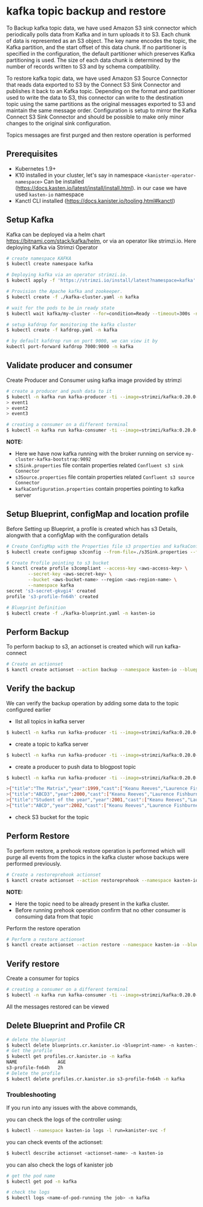 # kafka topic backup and restore
To Backup kafka topic data, we have used Amazon S3 sink connector which periodically polls data from Kafka and in turn uploads it to S3. Each chunk of data is represented as an S3 object. The key name encodes the topic, the Kafka partition, and the start offset of this data chunk. If no partitioner is specified in the configuration, the default partitioner which preserves Kafka partitioning is used. The size of each data chunk is determined by the number of records written to S3 and by schema compatibility.

To restore kafka topic data, we have used Amazon S3 Source Connector that reads data exported to S3 by the Connect S3 Sink Connector and publishes it back to an Kafka topic. Depending on the format and partitioner used to write the data to S3, this connector can write to the destination topic using the same partitions as the original messages exported to S3 and maintain the same message order. Configuration is setup to mirror the Kafka Connect S3 Sink Connector and should be possible to make only minor changes to the original sink configuration.

Topics messages are first purged and then restore operation is performed

## Prerequisites

* Kubernetes 1.9+
* K10 installed in your cluster, let's say in namespace `<kanister-operator-namespace>` Can be installed (https://docs.kasten.io/latest/install/install.html). in our case we have used `kasten-io` namespace
* Kanctl CLI installed (https://docs.kanister.io/tooling.html#kanctl)

## Setup Kafka
Kafka can be deployed via a helm chart https://bitnami.com/stack/kafka/helm, or via an operator like strimzi.io.
Here deploying Kafka via Strimzi Operator

```bash
# create namespace KAFKA
$ kubectl create namespace kafka

# Deploying kafka via an operator strimzi.io.
$ kubectl apply -f 'https://strimzi.io/install/latest?namespace=kafka' -n kafka

# Provision the Apache kafka and zookeeper.
$ kubectl create -f ./kafka-cluster.yaml -n kafka

# wait for the pods to be in ready state
$ kubectl wait kafka/my-cluster --for=condition=Ready --timeout=300s -n kafka

# setup kafdrop for monitoring the kafka cluster
$ kubectl create -f kafdrop.yaml -n kafka

# by default kafdrop run on port 9000, we can view it by
kubectl port-forward kafdrop 7000:9000 -n kafka
```

## Validate producer and consumer
Create Producer and Consumer using kafka image provided by strimzi
```bash
# create a producer and push data to it
$ kubectl -n kafka run kafka-producer -ti --image=strimzi/kafka:0.20.0-kafka-2.6.0 --rm=true --restart=Never -- bin/kafka-console-producer.sh --broker-list my-cluster-kafka-bootstrap:9092 --topic blogpost
> event1
> event2
> event3

# creating a consumer on a different terminal
$ kubectl -n kafka run kafka-consumer -ti --image=strimzi/kafka:0.20.0-kafka-2.6.0 --rm=true --restart=Never -- bin/kafka-console-consumer.sh --bootstrap-server my-cluster-kafka-bootstrap:9092 --topic my-topic --from-beginning
```

**NOTE:**
* Here we have now kafka running with the broker running on service `my-cluster-kafka-bootstrap:9092`
* `s3Sink.properties` file contain properties related `Confluent s3 sink Connector`
* `s3Source.properties` file contain properties related `Confluent s3 source Connector`
* `kafkaConfiguration.properties` contain properties pointing to kafka server

## Setup Blueprint, configMap and location profile
Before Setting up Blueprint, a profile is created which has s3 Details, alongwith that a configMap with the configuration details
```bash
# Create ConfigMap with the Properties file s3 properties and kafkaConfiguration.properties
$ kubectl create configmap s3config --from-file=./s3Sink.properties --from-file=./kafkaConfiguration.properties --from-file=./s3Source.properties -n kafka

# Create Profile pointing to s3 bucket
$ kanctl create profile s3compliant --access-key <aws-access-key> \
        --secret-key <aws-secret-key> \
        --bucket <aws-bucket-name> --region <aws-region-name> \
        --namespace kafka
secret 's3-secret-gkvgi4' created
profile 's3-profile-fn64h' created

# Blueprint Definition
$ kubectl create -f ./kafka-blueprint.yaml -n kasten-io
```
## Perform Backup
To perform backup to s3, an actionset is created which will run kafka-connect
```bash
# Create an actionset
$ kanctl create actionset --action backup --namespace kasten-io --blueprint kafka-blueprint --profile kafka/s3-profile-fn64h --objects v1/configmaps/kafka/s3config
```
## Verify the backup
We can verify the backup operation by adding some data to the topic configured earlier

* lIst all topics in kafka server
```bash
$ kubectl -n kafka run kafka-producer -ti --image=strimzi/kafka:0.20.0-kafka-2.6.0 --rm=true --restart=Never -- bin/kafka-topics.sh --bootstrap-server=my-cluster-kafka-bootstrap:9092 --list
```
* create a topic to kafka server
```bash
$ kubectl -n kafka run kafka-producer -ti --image=strimzi/kafka:0.20.0-kafka-2.6.0 --rm=true --restart=Never -- bin/kafka-topics.sh --create --topic blogpost --bootstrap-server my-cluster-kafka-bootstrap:9092
```
* create a producer to push data to blogpost topic
```bash
$ kubectl -n kafka run kafka-producer -ti --image=strimzi/kafka:0.20.0-kafka-2.6.0 --rm=true --restart=Never -- bin/kafka-console-producer.sh --broker-list my-cluster-kafka-bootstrap:9092 --topic blogpost

>{"title":"The Matrix","year":1999,"cast":["Keanu Reeves","Laurence Fishburne","Carrie-Anne Moss","Hugo Weaving","Joe Pantoliano"],"genres":["Science Fiction"]}
>{"title":"ABCD3","year":2000,"cast":["Keanu Reeves","Laurence Fishburne","Carrie-Anne Moss","Hugo Weaving","Joe Pantoliano"],"genres":["Science Fiction"]}
>{"title":"Student of the year","year":2001,"cast":["Keanu Reeves","Laurence Fishburne","Carrie-Anne Moss","Hugo Weaving","Joe Pantoliano"],"genres":["Science Fiction"]}
>{"title":"ABCD","year":2002,"cast":["Keanu Reeves","Laurence Fishburne","Carrie-Anne Moss","Hugo Weaving","Joe Pantoliano"],"genres":["Science Fiction"]}
```
* check S3 bucket for the topic

## Perform Restore
To perform restore, a prehook restore operation is performed which will purge all events from the topics in the kafka cluster whose backups were performed previously.
```bash
# Create a restoreprehook actionset
$ kanctl create actionset --action restoreprehook --namespace kasten-io --blueprint kafka-blueprint --profile kafka/s3-profile-fn64h --objects v1/configmaps/kafka/s3config

```
**NOTE:**
* Here the topic need to be already present in the kafka cluster.
* Before running prehook operation confirm that no other consumer is consuming data from that topic

Perform the restore operation 

```bash
# Perform a restore actionset
$ kanctl create actionset --action restore --namespace kasten-io --blueprint kafka-blueprint --profile kafka/s3-profile-fn64h --objects v1/configmaps/kafka/s3config

```
## Verify restore
Create a consumer for topics
```bash
# creating a consumer on a different terminal
$ kubectl -n kafka run kafka-consumer -ti --image=strimzi/kafka:0.20.0-kafka-2.6.0 --rm=true --restart=Never -- bin/kafka-console-consumer.sh --bootstrap-server my-cluster-kafka-bootstrap:9092 --topic blogpost --from-beginning
```
All the messages restored can be viewed

## Delete Blueprint and Profile CR

```bash
# delete the blueprint
$ kubectl delete blueprints.cr.kanister.io <blueprint-name> -n kasten-io
# Get the profile
$ kubectl get profiles.cr.kanister.io -n kafka
NAME               AGE
s3-profile-fn64h   2h
# Delete the profile
$ kubectl delete profiles.cr.kanister.io s3-profile-fn64h -n kafka
```

### Troubleshooting

If you run into any issues with the above commands, 

you can check the logs of the controller using:
```bash
$ kubectl --namespace kasten-io logs -l run=kanister-svc -f
```
you can check events of the actionset:
```bash
$ kubectl describe actionset <actionset-name> -n kasten-io
```
you can also check the logs of kanister job
```bash
# get the pod name  
$ kubectl get pod -n kafka

# check the logs 
$ kubectl logs <name-of-pod-running the job> -n kafka 
```
